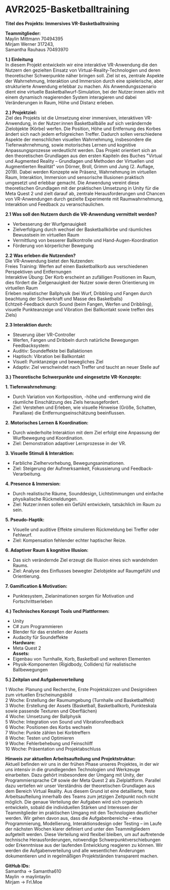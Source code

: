 # AVR2025-Basketballtraining

**Titel des Projekts: Immersives VR-Basketballtraining**

**Teammitglieder:** <br> Maylin Mittmann 70494395 <br> Mirjam Werner 317243, <br> Samantha Rauhaus 70493970

**1.) Einleitung** <br>
In diesem Projekt entwickeln wir eine interaktive VR-Anwendung die den Nutzern den gezielten Einsatz von Virtual-Reality-Technologien und deren theoretischer Schwerpunkte näher bringen soll. Ziel ist es, zentrale Aspekte der Wahrnehmung, Interaktion und Immersion durch eine spielerische, aber strukturierte Anwendung erlebbar zu machen. Als Anwendungsszenario dient eine virtuelle Basketballwurf-Simulation, bei der Nutzer:innen aktiv mit einem dynamisch reagierenden System interagieren und dabei Veränderungen in Raum, Höhe und Distanz erleben.

**2.) Projektziel:** <br>
Ziel des Projekts ist die Umsetzung einer immersiven, interaktiven VR-Anwendung, in der Nutzer:innen Basketballbälle auf sich verändernde Zielobjekte (Körbe) werfen. Die Position, Höhe und Entfernung des Korbes ändert sich nach jedem erfolgreichen Treffer. Dadurch sollen verschiedene Aspekte der menschlichen visuellen Wahrnehmung, insbesondere die Tiefenwahrnehmung, sowie motorisches Lernen und kognitive Anpassungsprozesse verdeutlicht werden.
Das Projekt orientiert sich an den theoretischen Grundlagen aus den ersten Kapiteln des Buches "Virtual und Augmented Reality – Grundlagen und Methoden der Virtuellen und Augmentierten Realität" von Dörner, Broll, Grimm und Jung (2. Auflage, 2019). Dabei werden Konzepte wie Präsenz, Wahrnehmung im virtuellen Raum, Interaktion, Immersion und sensorische Illusionen praktisch umgesetzt und erlebbar gemacht.
Die Anwendung vereint diese theoretischen Grundlagen mit der praktischen Umsetzung in Unity für die Meta Quest 2 und zielt darauf ab, zentrale Herausforderungen und Chancen von VR-Anwendungen durch gezielte Experimente mit Raumwahrnehmung, Interaktion und Feedback zu veranschaulichen.

**2.1 Was soll den Nutzern durch die VR-Anwendung vermittelt werden?** <br>
- Verbesserung der Wurfgenauigkeit <br>
- Zielverfolgung durch wechsel der Basketballkörbe und räumliches Bewusstsein im virtuellen Raum <br>
- Vermittlung von besserer Ballkontrolle und Hand-Augen-Koordination <br>
- Förderung von körperlicher Bewegung


**2.2 Was erleben die Nutzenden?** <br>
Die VR-Anwendung bietet den Nutzenden: <br>
Freies Training: Werfen auf einen Basketballkorb aus verschiedenen Perspektiven und Entfernungen <br>
Interaktive Übung: Der Korb erscheint an zufälligen Positionen im Raum, dies fördert die Zielgenauigkeit der Nutzer sowie deren Orientierung im virtuellen Raum <br>
Erleben realistischer Ballphysik (bei Wurf, Dribbling und Fangen durch beachtung der Schwerkraft und Masse des Basketballs) <br>
Echtzeit-Feedback durch Sound (beim Fangen, Werfen und Dribbling), visuelle Punkteanzeige und Vibration (bei Ballkontakt sowie treffen des Ziels) <br>

**2.3 Interaktion durch:** <br>
- Steuerung über VR-Controller <br>
- Werfen, Fangen und Dribbeln durch natürliche Bewegungen <br>
Feedbacksystem: <br>
- Auditiv: Soundeffekte bei Ballaktionen <br>
- Haptisch: Vibration bei Ballkontakt <br>
- Visuell: Punktanzeige und bewegliches Ziel <br>
- Adaptiv: Ziel verschwindet nach Treffer und taucht an neuer Stelle auf

**3.) Theoretische Schwerpunkte und eingesetzte VR-Konzepte:** <br>

**1. Tiefenwahrnehmung:** 
- Durch Variation von Korbposition, -höhe und -entfernung wird die räumliche Einschätzung des Ziels herausgefordert.
- Ziel: Verstehen und Erleben, wie visuelle Hinweise (Größe, Schatten, Parallaxe) die Entfernungseinschätzung beeinflussen. <br>

**2. Motorisches Lernen & Koordination:**
- Durch wiederholte Interaktion mit dem Ziel erfolgt eine Anpassung der Wurfbewegung und Koordination. <br>
- Ziel: Demonstration adaptiver Lernprozesse in der VR. <br>

**3. Visuelle Stimuli & Interaktion:** <br>
- Farbliche Zielhervorhebung, Bewegungsanimationen. <br>
- Ziel: Steigerung der Aufmerksamkeit, Fokussierung und Feedback-Verarbeitung. <br>

**4. Presence & Immersion:** <br>
- Durch realistische Räume, Sounddesign, Lichtstimmungen und einfache physikalische Rückmeldungen. <br>
- Ziel: Nutzer:innen sollen ein Gefühl entwickeln, tatsächlich im Raum zu sein. <br>

**5. Pseudo-Haptik:** <br>
- Visuelle und auditive Effekte simulieren Rückmeldung bei Treffer oder Fehlwurf. <br>
- Ziel: Kompensation fehlender echter haptischer Reize. <br>

**6. Adaptiver Raum & kognitive Illusion:** <br>
- Das sich verändernde Ziel erzeugt die Illusion eines sich wandelnden Raums. <br>
- Ziel: Analyse des Einflusses bewegter Zielobjekte auf Raumgefühl und Orientierung. <br>

**7. Gamification & Motivation:** <br>
- Punktesystem, Zielanimationen sorgen für Motivation und Fortschrittserleben <br>


**4.) Technisches Konzept** 
**Tools und Plattformen:** <br>
- Unity <br>
- C# zum Programmieren <br>
- Blender für das erstellen der Assets <br>
- Audacity für Soundeffekte <br>
**Hardware:**
- Meta Quest 2 <br>
**Assets:**
- Eigenbau von Turnhalle, Korb, Basketball und weiteren Elementen <br>
- Physik-Komponenten (Rigidbody, Colliders) für realistische Ballbewegungen


**5.) Zeitplan und Aufgabenverteilung** <br> 

1 Woche: Planung und Recherche, Erste Projektskizzen und Designideen zum virtuellen Erscheinungsbild <br>
2 Woche: Erstellung der Raumumgebung (Turnhalle und Basketballfeld) <br>
3 Woche: Erstellung der Assets (Basketball, Basketballkorb, Punkteskala sowie passende Texturen und Oberflächen) <br>
4 Woche: Umsetzung der Ballphysik <br>
5 Woche: Integration von Sound und Vibrationsfeedback <br>
6 Woche: Positionen des Korbs wechseln <br>
7 Woche: Punkte zählen bei Korbtreffern <br>
8 Woche: Testen und Optimieren <br>
9 Woche: Fehlerbehebung und Feinschliff <br>
10 Woche: Präsentation und Projektabschluss <br>

**Hinweis zur aktuellen Arbeitsaufteilung und Projektstruktur:** <br>
Aktuell befinden wir uns in der frühen Phase unseres Projektes, in der wir uns intensiv in die grundlegenden Technologien und Werkzeuge einarbeiten. Dazu gehört insbesondere der Umgang mit Unity, der Programmiersprache C# sowie der Meta Quest 2 als Zielplattform. Parallel dazu vertiefen wir unser Verständnis der theoretischen Grundlagen aus dem Bereich Virtual Reality.
Aus diesem Grund ist eine detaillierte, feste Arbeitsaufteilung innerhalb des Teams zum jetzigen Zeitpunkt noch nicht möglich. Die genaue Verteilung der Aufgaben wird sich organisch entwickeln, sobald die individuellen Stärken und Interessen der Teammitglieder im praktischen Umgang mit den Technologien deutlicher werden.
Wir gehen davon aus, dass die Aufgabenbereiche – etwa Programmierung, Modellierung, Interaktionsdesign oder Testing – im Laufe der nächsten Wochen klarer definiert und unter den Teammitgliedern aufgeteilt werden. Diese Verteilung wird flexibel bleiben, um auf auftretende technische Herausforderungen, notwendige Schwerpunktverschiebungen oder Erkenntnisse aus der laufenden Entwicklung reagieren zu können.
Wir werden die Aufgabenverteilung und alle wesentlichen Änderungen dokumentieren und in regelmäßigen Projektständen transparent machen.


**GitHub IDs:** <br>
Samantha -> Samantha610 <br>
Maylin -> maylintaylin <br>
Mirjam -> Frl.Moe



